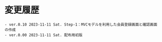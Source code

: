 # 変更履歴

	- ver.0.10 2023-11-11 Sat. Step-1：MVCモデルを利用した会員登録画面と確認画面の作成
	- ver.0.00 2023-11-11 Sat. 配布用初版
